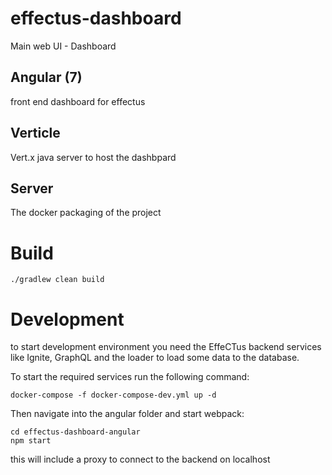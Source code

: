 # effectus-dashboard
Main web UI - Dashboard

## Angular (7)
front end dashboard for effectus 

## Verticle
Vert.x java server to host the dashbpard

## Server
The docker packaging of the project 

# Build
```
./gradlew clean build
```

# Development
to start development environment you need the EffeCTus backend services like Ignite, GraphQL and the loader to load some data to the database.

To start the required services run the following command:
```
docker-compose -f docker-compose-dev.yml up -d
```

Then navigate into the angular folder and start webpack:
```
cd effectus-dashboard-angular
npm start 
```

this will include a proxy to connect to the backend on localhost
